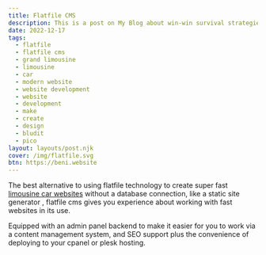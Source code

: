 ```yaml
---
title: Flatfile CMS
description: This is a post on My Blog about win-win survival strategies.
date: 2022-12-17
tags:
  - flatfile
  - flatfile cms
  - grand limousine
  - limousine
  - car
  - modern website
  - website development
  - website
  - development
  - make
  - create
  - design
  - bludit
  - pico
layout: layouts/post.njk
cover: /img/flatfile.svg
btn: https://beni.website
---
```


The best alternative to using flatfile technology to create super fast [limousine car websites]({{page.url}}) without a database connection, like a static site generator , flatfile cms gives you experience about working with fast websites in its use.

Equipped with an admin panel backend to make it easier for you to work via a content management system, and SEO support plus the convenience of deploying to your cpanel or plesk hosting.

